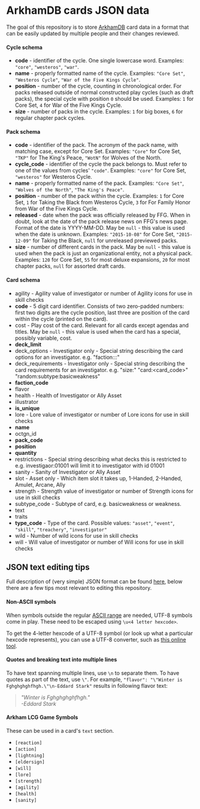 ArkhamDB cards JSON data
=========

The goal of this repository is to store [ArkhamDB](https://Arkhamdb.com) card data in a format that can be easily updated by multiple people and their changes reviewed.


#### Cycle schema

* **code** - identifier of the cycle. One single lowercase word. Examples: `"core"`, `"westeros"`, `"war"`.
* **name** - properly formatted name of the cycle. Examples: `"Core Set"`, `"Westeros Cycle"`, `"War of the Five Kings Cycle"`.
* **position** - number of the cycle, counting in chronological order. For packs released outside of normal constructed play cycles (such as draft packs), the special cycle with position `0` should be used. Examples: `1` for Core Set, `4` for War of the Five Kings Cycle.
* **size** - number of packs in the cycle. Examples: `1` for big boxes, `6` for regular chapter pack cycles.

#### Pack schema

* **code** - identifier of the pack. The acronym of the pack name, with matching case, except for Core Set. Examples: `"Core"` for Core Set, `"TKP"` for The King's Peace, `"WotN"` for Wolves of the North.
* **cycle_code** - identifier of the cycle the pack belongs to. Must refer to one of the values from cycles' `"code"`. Examples: `"core"` for Core Set, `"westeros"` for Westeros Cycle.
* **name** - properly formatted name of the pack. Examples: `"Core Set"`, `"Wolves of the North"`, `"The King's Peace"`.
* **position** - number of the pack within the cycle. Examples: `1` for Core Set, `1` for Taking the Black from Westeros Cycle, `3` for For Family Honor from War of the Five Kings Cycle.
* **released** - date when the pack was officially released by FFG. When in doubt, look at the date of the pack release news on FFG's news page. Format of the date is YYYY-MM-DD. May be `null` - this value is used when the date is unknown. Examples: `"2015-10-08"` for Core Set, `"2015-12-09"` for Taking the Black, `null` for unreleased previewed packs.
* **size** - number of different cards in the pack. May be `null` - this value is used when the pack is just an organizational entity, not a physical pack.  Examples: `120` for Core Set, `55` for most deluxe expansions, `20` for most chapter packs, `null` for assorted draft cards.

#### Card schema

* agility - Agility value of investigator or number of Agility icons for use in skill checks
* **code** - 5 digit card identifier. Consists of two zero-padded numbers: first two digits are the cycle position, last three are position of the card within the cycle (printed on the card).
* cost - Play cost of the card. Relevant for all cards except agendas and titles. May be `null` - this value is used when the card has a special, possibly variable, cost.
* **deck_limit**
* deck_options - Investigator only - Special string describing the card options for an investigator. e.g. "faction:<faction>:<lowest>:<highest>" 
* deck_requirements - Investigator only - Special string describing the card requirements for an investigator. e.g. "size:<size>" "card:<card_code>" "random:subtype:basicweakness"
* **faction_code**
* flavor
* health - Health of Investigator or Ally Asset
* illustrator
* **is_unique**
* lore - Lore value of investigator or number of Lore icons for use in skill checks
* **name**
* octgn_id
* **pack_code**
* **position**
* **quantity**
* restrictions - Special string describing what decks this is restricted to e.g. investigaor:01001 will limit it to investigator with id 01001
* sanity - Sanity of Investigator or Ally Asset
* slot - Asset only - Which item slot it takes up, 1-Handed, 2-Handed, Amulet, Arcane, Ally
* strength - Strength value of investigator or number of Strength icons for use in skill checks
* subtype_code - Subtype of card, e.g. basicweakness or weakness.
* text
* traits
* **type_code** - Type of the card. Possible values: `"asset"`, `"event"`, `"skill"`, `"treachery"`, `"investigator"`
* wild - Number of wild icons for use in skill checks
* will - Will value of investigator or number of Will icons for use in skill checks

## JSON text editing tips

Full description of (very simple) JSON format can be found [here](http://www.json.org/), below there are a few tips most relevant to editing this repository.

#### Non-ASCII symbols

When symbols outside the regular [ASCII range](https://en.wikipedia.org/wiki/ASCII#ASCII_printable_code_chart) are needed, UTF-8 symbols come in play. These need to be escaped using `\u<4 letter hexcode>`.

To get the 4-letter hexcode of a UTF-8 symbol (or look up what a particular hexcode represents), you can use a UTF-8 converter, such as [this online tool](http://www.ltg.ed.ac.uk/~richard/utf-8.cgi).

#### Quotes and breaking text into multiple lines

To have text spanning multiple lines, use `\n` to separate them. To have quotes as part of the text, use `\"`.  For example, `"flavor": "\"Winter is Fghghghghfhgh.\"\n-Eddard Stark"` results in following flavor text:

> *"Winter is Fghghghghfhgh."*  
> *-Eddard Stark*

#### Arkham LCG Game Symbols

These can be used in a card's `text` section.

* `[reaction]`
* `[action]`
* `[lightning]`
* `[eldersign]`
* `[will]`
* `[lore]`
* `[strength]`
* `[agility]`
* `[health]`
* `[sanity]`